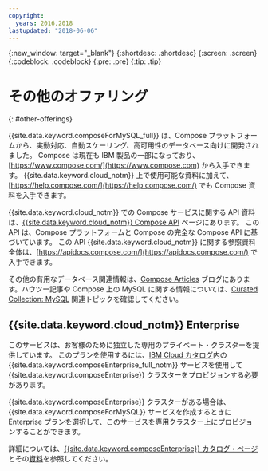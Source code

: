 ```yaml
---
copyright:
  years: 2016,2018
lastupdated: "2018-06-06"
---
```


{:new_window: target="_blank"}
{:shortdesc: .shortdesc}
{:screen: .screen}
{:codeblock: .codeblock}
{:pre: .pre}
{:tip: .tip}

# その他のオファリング 
{: #other-offerings}

{{site.data.keyword.composeForMySQL_full}} は、Compose プラットフォームから、実動対応、自動スケーリング、高可用性のデータベース向けに開発されました。 Compose は現在も IBM 製品の一部になっており、[https://www.compose.com/](https://www.compose.com) から入手できます。 {{site.data.keyword.cloud_notm}} 上で使用可能な資料に加えて、[https://help.compose.com/](https://help.compose.com/) でも Compose 資料を入手できます。

{{site.data.keyword.cloud_notm}} での Compose サービスに関する API 資料は、[{{site.data.keyword.cloud_notm}} Compose API](https://www.compose.com/articles/the-ibm-cloud-compose-api/) ページにあります。 この API は、Compose プラットフォームと Compose の完全な Compose API に基づいています。 この API {{site.data.keyword.cloud_notm}} に関する参照資料全体は、[https://apidocs.compose.com/](https://apidocs.compose.com/) で入手できます。

その他の有用なデータベース関連情報は、[Compose Articles](https://www.compose.com/articles/) ブログにあります。ハウツー記事や Compose 上の MySQL に関する情報については、[Curated Collection: MySQL](https://www.compose.com/articles/curated-collection-compose-for-mysql/) 関連トピックを確認してください。

## {{site.data.keyword.cloud_notm}} Enterprise

このサービスは、お客様のために独立した専用のプライベート・クラスターを提供しています。 このプランを使用するには、[IBM Cloud カタログ](https://console.{DomainName}/catalog/)内の {{site.data.keyword.composeEnterprise_full_notm}} サービスを使用して {{site.data.keyword.composeEnterprise}} クラスターをプロビジョンする必要があります。

{{site.data.keyword.composeEnterprise}} クラスターがある場合は、{{site.data.keyword.composeForMySQL}} サービスを作成するときに Enterprise プランを選択して、このサービスを専用クラスター上にプロビジョンすることができます。 

詳細については、[{{site.data.keyword.composeEnterprise}} カタログ・ページ](https://console.{DomainName}/catalog/services/compose-enterprise)とその[資料](https://console.{DomainName}/docs/services/ComposeEnterprise/index.html#about-compose-enterprise)を参照してください。
